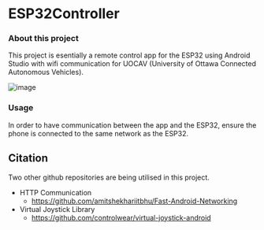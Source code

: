 # ESP32Controller
### About this project 
This project is esentially a remote control app for the ESP32 using Android Studio with wifi communication
for UOCAV (University of Ottawa Connected Autonomous Vehicles).

![image](https://user-images.githubusercontent.com/25258108/221739154-d2a896ea-2974-4af5-be89-396de8743e53.png)


### Usage
In order to have communication between the app and the ESP32, ensure the phone is connected to the same network as the ESP32. 


## Citation

Two other github repositories are being utilised in this project. 

- HTTP Communication
  - https://github.com/amitshekhariitbhu/Fast-Android-Networking
- Virtual Joystick Library
  - https://github.com/controlwear/virtual-joystick-android
